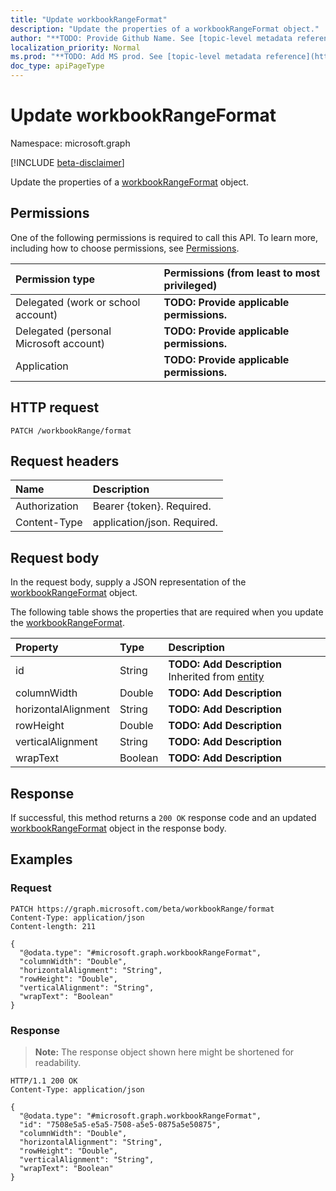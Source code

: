 ```yaml
---
title: "Update workbookRangeFormat"
description: "Update the properties of a workbookRangeFormat object."
author: "**TODO: Provide Github Name. See [topic-level metadata reference](https://msgo.azurewebsites.net/add/document/guidelines/metadata.html#topic-level-metadata)**"
localization_priority: Normal
ms.prod: "**TODO: Add MS prod. See [topic-level metadata reference](https://msgo.azurewebsites.net/add/document/guidelines/metadata.html#topic-level-metadata)**"
doc_type: apiPageType
---
```


# Update workbookRangeFormat
Namespace: microsoft.graph

[!INCLUDE [beta-disclaimer](../../includes/beta-disclaimer.md)]

Update the properties of a [workbookRangeFormat](../resources/workbookrangeformat.md) object.

## Permissions
One of the following permissions is required to call this API. To learn more, including how to choose permissions, see [Permissions](/graph/permissions-reference).

|Permission type|Permissions (from least to most privileged)|
|:---|:---|
|Delegated (work or school account)|**TODO: Provide applicable permissions.**|
|Delegated (personal Microsoft account)|**TODO: Provide applicable permissions.**|
|Application|**TODO: Provide applicable permissions.**|

## HTTP request

<!-- {
  "blockType": "ignored"
}
-->
``` http
PATCH /workbookRange/format
```

## Request headers
|Name|Description|
|:---|:---|
|Authorization|Bearer {token}. Required.|
|Content-Type|application/json. Required.|

## Request body
In the request body, supply a JSON representation of the [workbookRangeFormat](../resources/workbookrangeformat.md) object.

The following table shows the properties that are required when you update the [workbookRangeFormat](../resources/workbookrangeformat.md).

|Property|Type|Description|
|:---|:---|:---|
|id|String|**TODO: Add Description** Inherited from [entity](../resources/entity.md)|
|columnWidth|Double|**TODO: Add Description**|
|horizontalAlignment|String|**TODO: Add Description**|
|rowHeight|Double|**TODO: Add Description**|
|verticalAlignment|String|**TODO: Add Description**|
|wrapText|Boolean|**TODO: Add Description**|



## Response

If successful, this method returns a `200 OK` response code and an updated [workbookRangeFormat](../resources/workbookrangeformat.md) object in the response body.

## Examples

### Request
<!-- {
  "blockType": "request",
  "name": "update_workbookrangeformat"
}
-->
``` http
PATCH https://graph.microsoft.com/beta/workbookRange/format
Content-Type: application/json
Content-length: 211

{
  "@odata.type": "#microsoft.graph.workbookRangeFormat",
  "columnWidth": "Double",
  "horizontalAlignment": "String",
  "rowHeight": "Double",
  "verticalAlignment": "String",
  "wrapText": "Boolean"
}
```


### Response
>**Note:** The response object shown here might be shortened for readability.
<!-- {
  "blockType": "response",
  "truncated": true
}
-->
``` http
HTTP/1.1 200 OK
Content-Type: application/json

{
  "@odata.type": "#microsoft.graph.workbookRangeFormat",
  "id": "7508e5a5-e5a5-7508-a5e5-0875a5e50875",
  "columnWidth": "Double",
  "horizontalAlignment": "String",
  "rowHeight": "Double",
  "verticalAlignment": "String",
  "wrapText": "Boolean"
}
```

